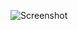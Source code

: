 ![Screenshot](https://raw.githubusercontent.com/Cryakl/Ultimate-RAT-Collection/refs/heads/main/VenomRAT/VenomRAT%20v5.0.4/Screenshot.png)
